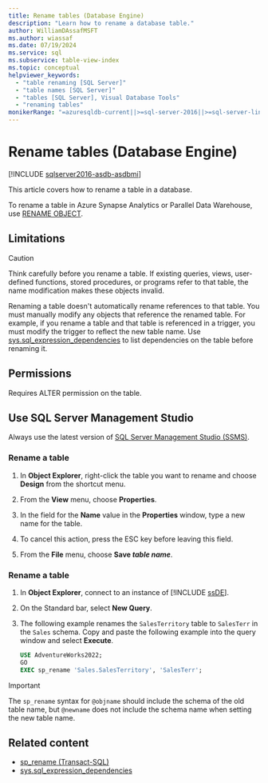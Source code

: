 ```yaml
---
title: Rename tables (Database Engine)
description: "Learn how to rename a database table."
author: WilliamDAssafMSFT
ms.author: wiassaf
ms.date: 07/19/2024
ms.service: sql
ms.subservice: table-view-index
ms.topic: conceptual
helpviewer_keywords:
  - "table renaming [SQL Server]"
  - "table names [SQL Server]"
  - "tables [SQL Server], Visual Database Tools"
  - "renaming tables"
monikerRange: "=azuresqldb-current||>=sql-server-2016||>=sql-server-linux-2017||=azuresqldb-mi-current"
---
```


# Rename tables (Database Engine)

[!INCLUDE [sqlserver2016-asdb-asdbmi](../../includes/applies-to-version/sqlserver2016-asdb-asdbmi.md)]

This article covers how to rename a table in a database.

To rename a table in Azure Synapse Analytics or Parallel Data Warehouse, use [RENAME OBJECT](../../t-sql/statements/rename-transact-sql.md).

## <a id="Restrictions"></a> Limitations

> [!CAUTION]
> Think carefully before you rename a table. If existing queries, views, user-defined functions, stored procedures, or programs refer to that table, the name modification makes these objects invalid.

Renaming a table doesn't automatically rename references to that table. You must manually modify any objects that reference the renamed table. For example, if you rename a table and that table is referenced in a trigger, you must modify the trigger to reflect the new table name. Use [sys.sql_expression_dependencies](../../relational-databases/system-catalog-views/sys-sql-expression-dependencies-transact-sql.md) to list dependencies on the table before renaming it.

## Permissions

Requires ALTER permission on the table.

## <a id="SSMSProcedure"></a> Use SQL Server Management Studio

Always use the latest version of [SQL Server Management Studio (SSMS)](../../ssms/download-sql-server-management-studio-ssms.md).

### Rename a table

1. In **Object Explorer**, right-click the table you want to rename and choose **Design** from the shortcut menu.

1. From the **View** menu, choose **Properties**.

1. In the field for the **Name** value in the **Properties** window, type a new name for the table.

1. To cancel this action, press the ESC key before leaving this field.

1. From the **File** menu, choose **Save _table name_**.

### Rename a table

1. In **Object Explorer**, connect to an instance of [!INCLUDE [ssDE](../../includes/ssde-md.md)].  

1. On the Standard bar, select **New Query**.  

1. The following example renames the `SalesTerritory` table to `SalesTerr` in the `Sales` schema. Copy and paste the following example into the query window and select **Execute**.

    ```sql
    USE AdventureWorks2022;
    GO
    EXEC sp_rename 'Sales.SalesTerritory', 'SalesTerr';
    ```

> [!IMPORTANT]
> The `sp_rename` syntax for `@objname` should include the schema of the old table name, but `@newname` does not include the schema name when setting the new table name.

## Related content

- [sp_rename (Transact-SQL)](../../relational-databases/system-stored-procedures/sp-rename-transact-sql.md)
- [sys.sql_expression_dependencies](../../relational-databases/system-catalog-views/sys-sql-expression-dependencies-transact-sql.md)
